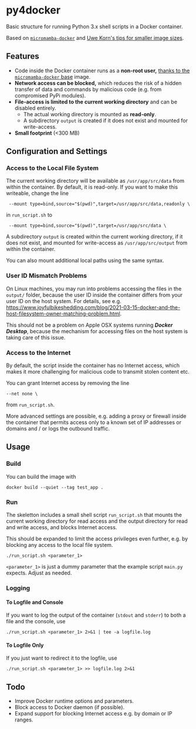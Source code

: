 # py4docker
Basic structure for running Python 3.x shell scripts in a Docker container.

Based on [`micromamba-docker`](https://github.com/mamba-org/micromamba-docker) and [Uwe Korn's tips for smaller image sizes](https://uwekorn.com/2021/03/01/deploying-conda-environments-in-docker-how-to-do-it-right.html).

## Features

- Code inside the Docker container runs as a **non-root user,** [thanks to the `micromamba-docker` base](https://github.com/mamba-org/micromamba-docker/blob/main/FAQ.md#how-do-i-install-software-using-aptapt-getapk) image.
- **Network access can be blocked,** which reduces the risk of a hidden transfer of data and commands by malicious code (e.g. from compromised PyPi modules).
- **File-access is limited to the current working directory** and can be disabled entirely.
    - The actual working directory is mounted as **read-only**.
    - A subdirectory `output` is created if it does not exist and mounted for write-access.
- **Small footprint** (<300 MB)

## Configuration and Settings

### Access to the Local File System

The current working directory will be available as `/usr/app/src/data` from within the container. By default, it is read-only. If you want to make this writeable, change the line

` --mount type=bind,source="$(pwd)",target=/usr/app/src/data,readonly \`

in `run_script.sh` to

` --mount type=bind,source="$(pwd)",target=/usr/app/src/data \`

A subdirectory `output` is created within the current working directory, if it does not exist, and mounted for write-access as `/usr/app/src/output` from within the container.

You can also mount additional local paths using the same syntax.

### User ID Mismatch Problems

On Linux machines, you may run into problems accessing the files in the `output/` folder, because the user ID inside the container differs from your user ID on the host system. For details, see e.g. <https://www.joyfulbikeshedding.com/blog/2021-03-15-docker-and-the-host-filesystem-owner-matching-problem.html>. 

This should not be a problem on Apple OSX systems running ***Docker Desktop***, because the mechanism for accessing files on the host system is taking care of this issue.

### Access to the Internet

By default, the script inside the container has no Internet access, which makes it more challenging for malicious code to transmit stolen content etc. 

You can grant Internet access by removing the line

`--net none \`

from `run_script.sh`.

More advanced settings are possible, e.g. adding a proxy or firewall inside the container that permits access only to a known set of IP addresses or domains and / or logs the outbound traffic.

## Usage

### Build

You can build the image with

`docker build --quiet --tag test_app .`

### Run

The skeletton includes a small shell script `run_script.sh` that mounts the current working directory for read access and the output directory for read and write access, and blocks Internet access.

This should be expanded to limit the access privileges even further, e.g. by blocking any access to the local file system.

`./run_script.sh <parameter_1>`

`<parameter_1>` is just a dummy parameter that the example script `main.py` expects. Adjust as needed.

### Logging

#### To Logfile and Console

If you want to log the output of the container (`stdout` and `stderr`) to both a file and the console, use

`./run_script.sh <parameter_1> 2>&1 | tee -a logfile.log`

#### To Logfile Only

If you just want to redirect it to the logfile, use

`./run_script.sh <parameter_1> >> logfile.log 2>&1`

## Todo

- Improve Docker runtime options and parameters.
- Block access to Docker daemon (if possible).
- Expand support for blocking Internet access e.g. by domain or IP ranges.
